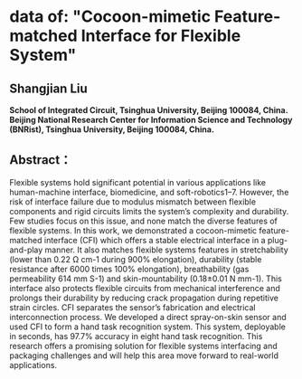 # data of: "Cocoon-mimetic Feature-matched Interface for Flexible System"
## Shangjian Liu
**School of Integrated Circuit, Tsinghua University, Beijing 100084, China.**
**Beijing National Research Center for Information Science and Technology (BNRist), Tsinghua University, Beijing 100084, China.** 


## Abstract：
Flexible systems hold significant potential in various applications like human-machine interface, biomedicine, and soft-robotics1–7. 
However, the risk of interface failure due to modulus mismatch between flexible components and rigid circuits limits the system’s complexity and durability. 
Few studies focus on this issue, and none match the diverse features of flexible systems. 
In this work, we demonstrated a cocoon-mimetic feature-matched interface (CFI) which offers a stable electrical interface in a plug-and-play manner. 
It also matches flexible systems features in stretchability (lower than 0.22 Ω cm-1 during 900% elongation), durability (stable resistance after 6000 times 100% elongation), breathability (gas permeability 614 mm S-1) and skin-mountability (0.18±0.01 N mm-1). 
This interface also protects flexible circuits from mechanical interference and prolongs their durability by reducing crack propagation during repetitive strain circles. 
CFI separates the sensor’s fabrication and electrical interconnection process. We developed a direct spray-on-skin sensor and used CFI to form a hand task recognition system. 
This system, deployable in seconds, has 97.7% accuracy in eight hand task recognition. 
This research offers a promising solution for flexible systems interfacing and packaging challenges and will help this area move forward to real-world applications.

